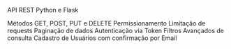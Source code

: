 API REST Python e Flask

Métodos GET, POST, PUT e DELETE
Permissionamento
Limitação de requests
Paginação de dados
Autenticação via Token
Filtros Avançados de consulta
Cadastro de Usuários com confirmação por Email
